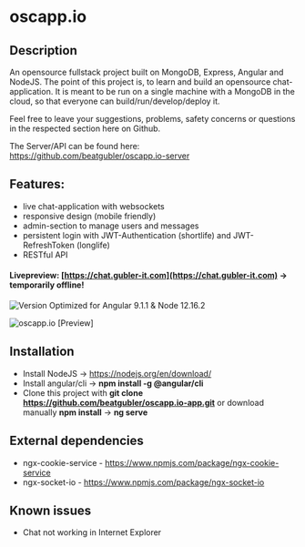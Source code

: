 # oscapp.io

## Description
An opensource fullstack project built on MongoDB, Express, Angular and NodeJS.
The point of this project is, to learn and build an opensource chat-application.
It is meant to be run on a single machine with a MongoDB in the cloud, so that  everyone can build/run/develop/deploy it.

Feel free to leave your suggestions, problems, safety concerns or questions in the respected section here on Github.

The Server/API can be found here: https://github.com/beatgubler/oscapp.io-server

## Features:
* live chat-application with websockets
* responsive design (mobile friendly)
* admin-section to manage users and messages
* persistent login with JWT-Authentication (shortlife) and JWT-RefreshToken (longlife)
* RESTful API


#### Livepreview: [https://chat.gubler-it.com](https://chat.gubler-it.com) -> temporarily offline!
![Version](https://img.shields.io/badge/Version-v0.8.3-green)
Optimized for Angular 9.1.1 & Node 12.16.2

![oscapp.io [Preview]](https://i.imgur.com/5aglXqM.png)

## Installation
* Install NodeJS -> https://nodejs.org/en/download/
* Install angular/cli -> **npm install -g @angular/cli**
* Clone this project with **git clone https://github.com/beatgubler/oscapp.io-app.git** or download manually
**npm install** -> **ng serve**


## External dependencies
* ngx-cookie-service - https://www.npmjs.com/package/ngx-cookie-service
* ngx-socket-io - https://www.npmjs.com/package/ngx-socket-io


## Known issues
* Chat not working in Internet Explorer

